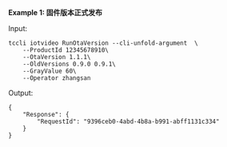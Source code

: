 **Example 1: 固件版本正式发布**



Input: 

```
tccli iotvideo RunOtaVersion --cli-unfold-argument  \
    --ProductId 12345678910\
    --OtaVersion 1.1.1\
    --OldVersions 0.9.0 0.9.1\
    --GrayValue 60\
    --Operator zhangsan
```

Output: 
```
{
    "Response": {
        "RequestId": "9396ceb0-4abd-4b8a-b991-abff1131c334"
    }
}
```

